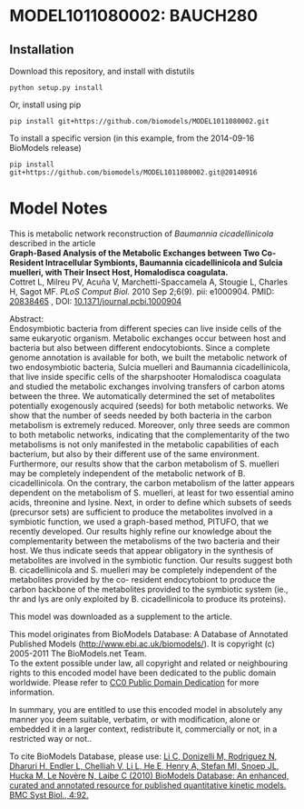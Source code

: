 # MODEL1011080002: BAUCH280

## Installation

Download this repository, and install with distutils

`python setup.py install`

Or, install using pip

`pip install git+https://github.com/biomodels/MODEL1011080002.git`

To install a specific version (in this example, from the 2014-09-16 BioModels release)

`pip install git+https://github.com/biomodels/MODEL1011080002.git@20140916`


# Model Notes


This is metabolic network reconstruction of _Baumannia cicadellinicola_
described in the article  
**Graph-Based Analysis of the Metabolic Exchanges between Two Co-Resident Intracellular Symbionts, Baumannia cicadellinicola and Sulcia muelleri, with Their Insect Host, Homalodisca coagulata.**   
Cottret L, Milreu PV, Acuña V, Marchetti-Spaccamela A, Stougie L, Charles H,
Sagot MF. _PLoS Comput Biol._ 2010 Sep 2;6(9). pii: e1000904. PMID:
[20838465](http://www.ncbi.nlm.nih.gov/pubmed/20838465) , DOI:
[10.1371/journal.pcbi.1000904](http://dx.doi.org/10.1371/journal.pcbi.1000904)

Abstract:  
Endosymbiotic bacteria from different species can live inside cells of the
same eukaryotic organism. Metabolic exchanges occur between host and bacteria
but also between different endocytobionts. Since a complete genome annotation
is available for both, we built the metabolic network of two endosymbiotic
bacteria, Sulcia muelleri and Baumannia cicadellinicola, that live inside
specific cells of the sharpshooter Homalodisca coagulata and studied the
metabolic exchanges involving transfers of carbon atoms between the three. We
automatically determined the set of metabolites potentially exogenously
acquired (seeds) for both metabolic networks. We show that the number of seeds
needed by both bacteria in the carbon metabolism is extremely reduced.
Moreover, only three seeds are common to both metabolic networks, indicating
that the complementarity of the two metabolisms is not only manifested in the
metabolic capabilities of each bacterium, but also by their different use of
the same environment. Furthermore, our results show that the carbon metabolism
of S. muelleri may be completely independent of the metabolic network of B.
cicadellinicola. On the contrary, the carbon metabolism of the latter appears
dependent on the metabolism of S. muelleri, at least for two essential amino
acids, threonine and lysine. Next, in order to define which subsets of seeds
(precursor sets) are sufficient to produce the metabolites involved in a
symbiotic function, we used a graph-based method, PITUFO, that we recently
developed. Our results highly refine our knowledge about the complementarity
between the metabolisms of the two bacteria and their host. We thus indicate
seeds that appear obligatory in the synthesis of metabolites are involved in
the symbiotic function. Our results suggest both B. cicadellinicola and S.
muelleri may be completely independent of the metabolites provided by the co-
resident endocytobiont to produce the carbon backbone of the metabolites
provided to the symbiotic system (ie., thr and lys are only exploited by B.
cicadellinicola to produce its proteins).

This model was downloaded as a supplement to the article.

This model originates from BioModels Database: A Database of Annotated
Published Models (http://www.ebi.ac.uk/biomodels/). It is copyright (c)
2005-2011 The BioModels.net Team.  
To the extent possible under law, all copyright and related or neighbouring
rights to this encoded model have been dedicated to the public domain
worldwide. Please refer to [CC0 Public Domain
Dedication](http://creativecommons.org/publicdomain/zero/1.0/) for more
information.

In summary, you are entitled to use this encoded model in absolutely any
manner you deem suitable, verbatim, or with modification, alone or embedded it
in a larger context, redistribute it, commercially or not, in a restricted way
or not..  
  
To cite BioModels Database, please use: [Li C, Donizelli M, Rodriguez N,
Dharuri H, Endler L, Chelliah V, Li L, He E, Henry A, Stefan MI, Snoep JL,
Hucka M, Le Novère N, Laibe C (2010) BioModels Database: An enhanced, curated
and annotated resource for published quantitative kinetic models. BMC Syst
Biol., 4:92.](http://www.ncbi.nlm.nih.gov/pubmed/20587024)


